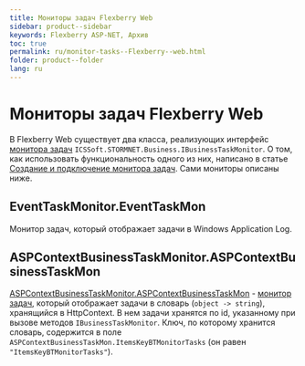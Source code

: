 ```yaml
---
title: Мониторы задач Flexberry Web
sidebar: product--sidebar
keywords: Flexberry ASP-NET, Архив
toc: true
permalink: ru/monitor-tasks--Flexberry--web.html
folder: product--folder
lang: ru
---
```


# Мониторы задач Flexberry Web
В Flexberry Web существует два класса, реализующих интерфейс [монитора задач](business-task-monitor.html) `ICSSoft.STORMNET.Business.IBusinessTaskMonitor`.
О том, как использовать функциональность одного из них, написано в статье [Создание и подключение монитора задач](creating-and-connection--business-task-monitor.html). Сами мониторы описаны ниже.

## EventTaskMonitor.EventTaskMon
Монитор задач, который отображает задачи в Windows Application Log.

## ASPContextBusinessTaskMonitor.ASPContextBusinessTaskMon
[ASPContextBusinessTaskMonitor.ASPContextBusinessTaskMon](event-task-mon-data-base-example.html) - [монитор задач](business-task-monitor.html), который отображает задачи в словарь (`object -> string`), хранящийся в HttpContext. В нем задачи хранятся по id, указанному при вызове методов `IBusinessTaskMonitor`. Ключ, по которому хранится словарь, содержится в поле `ASPContextBusinessTaskMon.ItemsKeyBTMonitorTasks` (он равен `"ItemsKeyBTMonitorTasks"`).

 

